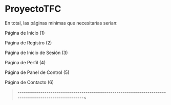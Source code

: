# ProyectoTFC

En total, las páginas mínimas que necesitarías serían:

Página de Inicio (1)

Página de Registro (2)

Página de Inicio de Sesión (3)

Página de Perfil (4)

Página de Panel de Control (5)

Página de Contacto (6)



>--------------------------------------------------------------------------------------------------------<

